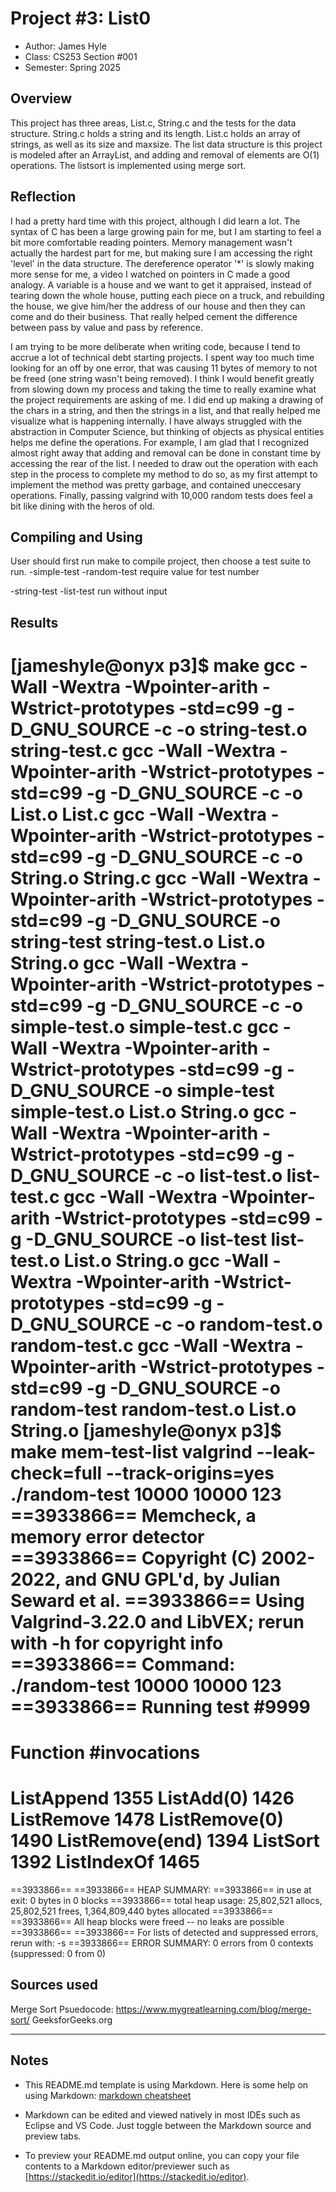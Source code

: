 # Project #3: List0

* Author: James Hyle
* Class: CS253 Section #001
* Semester: Spring 2025

## Overview

This project has three areas, List.c, String.c and the tests for the data structure. String.c holds a string and its 
length. List.c holds an array of strings, as well as its size and maxsize. The list data structure is this project is 
modeled after an ArrayList, and adding and removal of elements are O(1) operations. The listsort is implemented using 
merge sort.

## Reflection

I had a pretty hard time with this project, although I did learn a lot. The syntax of C has been a large growing pain 
for me, but I am starting to feel a bit more comfortable reading pointers. Memory management wasn't actually the 
hardest part for me, but making sure I am accessing the right 'level' in the data structure. The dereference operator 
'*' is slowly making more sense for me, a video I watched on pointers in C made a good analogy. A variable is a house 
and we want to get it appraised, instead of tearing down the whole house, putting each piece on a truck, and rebuilding 
the house, we give him/her the address of our house and then they can come and do their business. That really helped 
cement the difference between pass by value and pass by reference. 

I am trying to be more deliberate when writing code, because I tend to accrue a lot of technical debt starting 
projects. I spent way too much time looking for an off by one error, that was causing 11 bytes of memory to not be freed
(one string wasn't being removed). I think I would benefit greatly from slowing down my process and taking the time to 
really examine what the project requirements are asking of me. I did end up making a drawing of the chars in a string, 
and then the strings in a list, and that really helped me visualize what is happening internally. I have always 
struggled with the abstraction in Computer Science, but thinking of objects as physical entities helps me define the 
operations. For example, I am glad that I recognized almost right away that adding and removal can be done in constant 
time by accessing the rear of the list. I needed to draw out the operation with each step in the process to complete my 
method to do so, as my first attempt to implement the method was pretty garbage, and contained uneccesary operations. 
Finally, passing valgrind with 10,000 random tests does feel a bit like dining with the heros of old. 

## Compiling and Using

User should first run make to compile project, then choose a test suite to run.
-simple-test
-random-test
require value for test number

-string-test
-list-test
run without input

## Results 

[jameshyle@onyx p3]$ make
gcc -Wall -Wextra -Wpointer-arith -Wstrict-prototypes -std=c99 -g -D_GNU_SOURCE   -c -o string-test.o string-test.c
gcc -Wall -Wextra -Wpointer-arith -Wstrict-prototypes -std=c99 -g -D_GNU_SOURCE   -c -o List.o List.c
gcc -Wall -Wextra -Wpointer-arith -Wstrict-prototypes -std=c99 -g -D_GNU_SOURCE   -c -o String.o String.c
gcc -Wall -Wextra -Wpointer-arith -Wstrict-prototypes -std=c99 -g -D_GNU_SOURCE -o string-test string-test.o List.o String.o 
gcc -Wall -Wextra -Wpointer-arith -Wstrict-prototypes -std=c99 -g -D_GNU_SOURCE   -c -o simple-test.o simple-test.c
gcc -Wall -Wextra -Wpointer-arith -Wstrict-prototypes -std=c99 -g -D_GNU_SOURCE -o simple-test simple-test.o List.o String.o 
gcc -Wall -Wextra -Wpointer-arith -Wstrict-prototypes -std=c99 -g -D_GNU_SOURCE   -c -o list-test.o list-test.c
gcc -Wall -Wextra -Wpointer-arith -Wstrict-prototypes -std=c99 -g -D_GNU_SOURCE -o list-test list-test.o List.o String.o 
gcc -Wall -Wextra -Wpointer-arith -Wstrict-prototypes -std=c99 -g -D_GNU_SOURCE   -c -o random-test.o random-test.c
gcc -Wall -Wextra -Wpointer-arith -Wstrict-prototypes -std=c99 -g -D_GNU_SOURCE -o random-test random-test.o List.o String.o 
[jameshyle@onyx p3]$ make mem-test-list 
valgrind --leak-check=full --track-origins=yes ./random-test 10000 10000 123
==3933866== Memcheck, a memory error detector
==3933866== Copyright (C) 2002-2022, and GNU GPL'd, by Julian Seward et al.
==3933866== Using Valgrind-3.22.0 and LibVEX; rerun with -h for copyright info
==3933866== Command: ./random-test 10000 10000 123
==3933866== 
Running test #9999
 ========================
 Function  #invocations
 ========================
 ListAppend      1355 
 ListAdd(0)      1426 
 ListRemove      1478 
 ListRemove(0)   1490 
 ListRemove(end) 1394 
 ListSort        1392 
 ListIndexOf     1465 
 ========================
==3933866== 
==3933866== HEAP SUMMARY:
==3933866==     in use at exit: 0 bytes in 0 blocks
==3933866==   total heap usage: 25,802,521 allocs, 25,802,521 frees, 1,364,809,440 bytes allocated
==3933866== 
==3933866== All heap blocks were freed -- no leaks are possible
==3933866== 
==3933866== For lists of detected and suppressed errors, rerun with: -s
==3933866== ERROR SUMMARY: 0 errors from 0 contexts (suppressed: 0 from 0)

## Sources used

Merge Sort Psuedocode: https://www.mygreatlearning.com/blog/merge-sort/
GeeksforGeeks.org

----------

## Notes

* This README.md template is using Markdown. Here is some help on using Markdown: 
[markdown cheatsheet](https://github.com/adam-p/markdown-here/wiki/Markdown-Cheatsheet)


* Markdown can be edited and viewed natively in most IDEs such as Eclipse and VS Code. Just toggle
between the Markdown source and preview tabs.

* To preview your README.md output online, you can copy your file contents to a Markdown editor/previewer
such as [https://stackedit.io/editor](https://stackedit.io/editor).